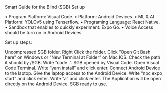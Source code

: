 Smart Guide for the Blind (SGB) Set up

• Program Platform: Visual Code. • Platform: Android Devices. • ML & AI Platform: YOLOv5 using Tenserflow. • Programing Language: React Native. • Sandbox that enables to quickly experiment: Expo Go. • Voice Access should be turn on in Android Devices.

Set up steps:

Uncompressed SGB folder.
Right Click the folder.
Click “Open Git Bash here” on Windows or “New Terminal at Folder” on Mac IOS.
Check the path it should by /SGB.
Write “code .”.
SGB opened by Visual Code.
Open Visual Code Terminal.
Write “yarn install” and click enter.
Connect Android Device to the laptop.
Give the laptop access to the Android Device.
Write “npc expo start” and click enter.
Write “a” and click enter.
The Application will be open directly on the Android Device.
SGB ready to use.
